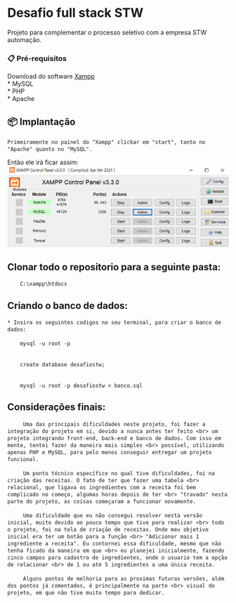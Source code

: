 # Desafio full stack STW

Projeto para complementar o processo seletivo com a empresa STW automação.

### 📋 Pré-requisitos

Download do software [Xampp](https://www.apachefriends.org/pt_br/index.html) <br>
    * MySQL <br>
    * PHP <br>
    * Apache <br>

## 📦 Implantação

    Primeiramente no painel do "Xampp" clickar em "start", tanto no "Apache" quanto no "MySQL".
Então ele irá ficar assim: <br>
![](Imagens/xampp.png)



## Clonar todo o repositorio para a seguinte pasta:
        C:\xampp\htdocs



## Criando o banco de dados:

    * Insira os seguintes codigos no seu terminal, para criar o banco de dados: 
            
        mysql -u root -p
        
        
        create database desafiostw;
        

        mysql -u root -p desafiostw < banco.sql
        


## Considerações finais:
         Uma das principais dificuldades neste projeto, foi fazer a integração do projeto em si, devido a nunca antes ter feito <br> um projeto integrando front-end, back-end e banco de dados. Com isso em mente, tentei fazer da maneira mais simples <br> possível, utilizando apenas PHP e MySQL, para pelo menos conseguir entregar um projeto funcional.

         Um ponto técnico específico no qual tive dificuldades, foi na criação das receitas. O fato de ter que fazer uma tabela <br> relacional, que ligava os ingredientes com a receita foi bem complicado no começo, algumas horas depois de ter <br> "travado" nesta parte do projeto, as coisas começaram a funcionar novamente.

         Uma dificuldade que eu não consegui resolver nesta versão inicial, muito devido ao pouco tempo que tive para realizar <br> todo o projeto, foi na tela de criação de receitas. Onde meu objetivo inicial era ter um botão para a função <br> "Adicionar mais 1 ingrediente a receita". Eu contornei essa dificuldade, mesmo que não tenha ficado da maneira em que <br> eu planejei inicialmente, fazendo cinco campos para cadastro de ingredientes, onde o usuario tem a opção de relacionar <br> de 1 ou até 5 ingredientes a uma única receita.

         Alguns pontos de melhoria para as proximas futuras versões, além dos pontos já comentados, é principalmente na parte <br> visual do projeto, em que não tive muito tempo para dedicar.
